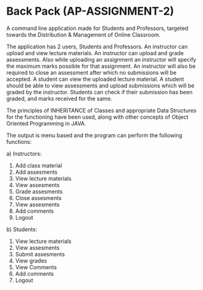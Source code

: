# Back Pack (AP-ASSIGNMENT-2)
A command line application made for Students and Professors, targeted towards the Distribution &amp; Management of Online Classroom.

The application has 2 users, Students and Professors. An instructor can upload and view lecture materials. An instructor can upload and grade assessments.
Also while uploading an assignment an instructor will specify the maximum marks possible for that assignment. An instructor will also be required to close an 
assessment after which no submissions will be accepted. A student can view the uploaded lecture material. A student should be able to view assessments and 
upload submissions which will be graded by the instructor. Students can check if their submission has been graded, and marks received for the same.

The principles of INHERITANCE of Classes and appropriate Data Structures for the functioning have been used, along with other concepts of Object Oriented Programming 
in JAVA.

The output is menu based and the program can perform the following functions:

a) Instructors:
  1) Add class material
  2) Add assesments
  3) View lecture materials
  4) View assesments
  5) Grade assesments
  6) Close assesments
  7) View assesments
  8) Add comments
  9) Logout
  
b) Students:
  1) View lecture materials
  2) View assesments
  3) Submit assesments
  4) View grades
  5) View Comments
  6) Add comments
  7) Logout
